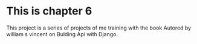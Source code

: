 # This is chapter 6
This project is a series of projects of me training with the book Autored by william s vincent on Bulding Api with Django.

